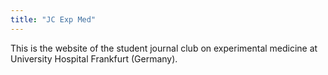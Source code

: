 ```yaml
---
title: "JC Exp Med"
---
```

This is the website of the student journal club on experimental medicine at University Hospital Frankfurt (Germany).

